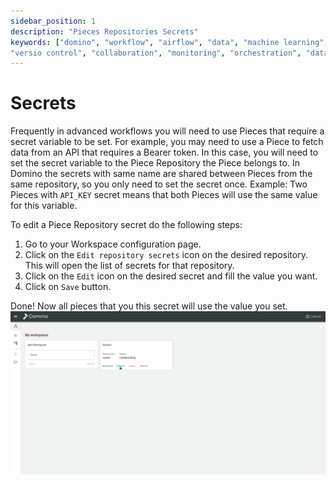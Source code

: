 ```yaml
---
sidebar_position: 1
description: "Pieces Repositories Secrets"
keywords: ["domino", "workflow", "airflow", "data", "machine learning", "ml", "data science", "data engineering", "dataops", "mlops", "devops", "kubernetes", "k8s", "helm", "python", "react", "typescript", "fastapi", "gitops", "docker", "github", "artifacthub", "pypi", "pip", "kind", "open source", "oss", "low code", "no code", "automation",
"versio control", "collaboration", "monitoring", "orchestration", "data pipeline", "secrets"]
---
```


# Secrets

Frequently in advanced workflows you will need to use Pieces that require a secret variable to be set. For example, you may need to use a Piece to fetch data from an API that requires a Bearer token. In this case, you will need to set the secret variable to the Piece Repository the Piece belongs to. In Domino the secrets with same name are shared between Pieces from the same repository, so you only need to set the secret once. Example: Two Pieces with `API_KEY` secret means that both Pieces will use the same value for this variable.

To edit a Piece Repository secret do the following steps:
1. Go to your Workspace configuration page.
2. Click on the `Edit repository secrets` icon on the desired repository. This will open the list of secrets for that repository.
3. Click on the `Edit` icon on the desired secret and fill the value you want.
4. Click on `Save` button.

Done! Now all pieces that you this secret will use the value you set.
![Edit repository secrets](/img/advanced_workflows/editing_secrets.gif)